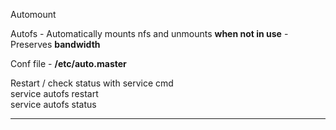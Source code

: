 Automount  
  
Autofs - Automatically mounts nfs and unmounts **when not in use** - Preserves **bandwidth**  
  
Conf file - **/etc/auto.master**  
  
Restart / check status with service cmd  
service autofs restart  
service autofs status

---

